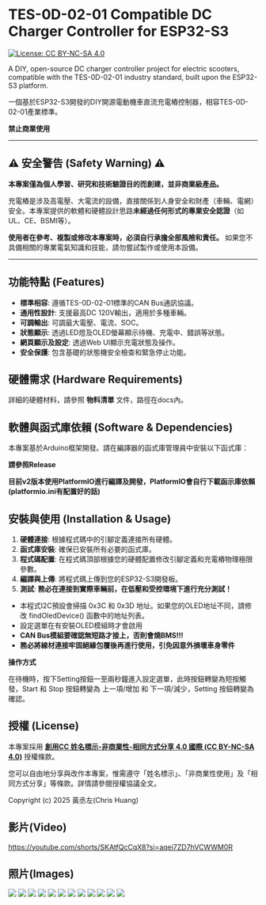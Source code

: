 # TES-0D-02-01 Compatible DC Charger Controller for ESP32-S3

[![License: CC BY-NC-SA 4.0](https://img.shields.io/badge/License-CC%20BY--NC--SA%204.0-lightgrey.svg)](https://creativecommons.org/licenses/by-nc-sa/4.0/)

A DIY, open-source DC charger controller project for electric scooters, compatible with the TES-0D-02-01 industry standard, built upon the ESP32-S3 platform.

一個基於ESP32-S3開發的DIY開源電動機車直流充電樁控制器，相容TES-0D-02-01產業標準。

**禁止商業使用**

---

## ⚠️ 安全警告 (Safety Warning) ⚠️

**本專案僅為個人學習、研究和技術驗證目的而創建，並非商業級產品。**

充電樁是涉及高電壓、大電流的設備，直接關係到人身安全和財產（車輛、電網）安全。本專案提供的軟體和硬體設計思路**未經過任何形式的專業安全認證**（如UL、CE、BSMI等）。

**使用者在參考、複製或修改本專案時，必須自行承擔全部風險和責任。** 如果您不具備相關的專業電氣知識和技能，請勿嘗試製作或使用本設備。

---

## 功能特點 (Features)

*   **標準相容**: 遵循TES-0D-02-01標準的CAN Bus通訊協議。
*   **通用性設計**: 支援最高DC 120V輸出，適用於多種車輛。
*   **可調輸出**: 可調最大電壓、電流、SOC。
*   **狀態顯示**: 透過LED燈及OLED螢幕顯示待機、充電中、錯誤等狀態。
*   **網頁顯示及設定**: 透過Web UI顯示充電狀態及操作。
*   **安全保護**: 包含基礎的狀態機安全檢查和緊急停止功能。

## 硬體需求 (Hardware Requirements)

詳細的硬體材料，請參照 **物料清單** 文件，路徑在docs內。

## 軟體與函式庫依賴 (Software & Dependencies)

本專案基於Arduino框架開發。請在編譯器的函式庫管理員中安裝以下函式庫：

**請參照Release**

**目前v2版本使用PlatformIO進行編譯及開發，PlatformIO會自行下載函示庫依賴(platformio.ini有配置好的話)**
  
## 安裝與使用 (Installation & Usage)

1.  **硬體連接**: 根據程式碼中的引腳定義連接所有硬體。
2.  **函式庫安裝**: 確保已安裝所有必要的函式庫。
3.  **程式碼配置**: 在程式碼頂部根據您的硬體配置修改引腳定義和充電樁物理極限參數。
4.  **編譯與上傳**: 將程式碼上傳到您的ESP32-S3開發板。
5.  **測試**: **務必在連接到實際車輛前，在低壓和受控環境下進行充分測試！**

*  本程式I2C預設會掃描 0x3C 和 0x3D 地址。如果您的OLED地址不同，請修改 findOledDevice() 函數中的地址列表。
*  設定選單在有安裝OLED模組時才會啟用
*  **CAN Bus模組要確認無短路才接上，否則會燒BMS!!!**
*  **務必將線材連接牢固絕緣包覆後再進行使用，引免因意外損壞車身零件**
  
**操作方式**

在待機時，按下Setting按鈕一至兩秒鐘進入設定選單，此時按鈕轉變為短按觸發，Start 和 Stop 按鈕轉變為 上一項/增加 和 下一項/減少，Setting 按鈕轉變為 確認。

## 授權 (License)

本專案採用 **[創用CC 姓名標示-非商業性-相同方式分享 4.0 國際 (CC BY-NC-SA 4.0)](https://creativecommons.org/licenses/by-nc-sa/4.0/deed.zh_TW)** 授權條款。

您可以自由地分享與改作本專案，惟需遵守「姓名標示」、「非商業性使用」及「相同方式分享」等條款。詳情請參閱授權協議全文。

Copyright (c) 2025 黃丞左(Chris Huang)

## 影片(Video)
https://youtube.com/shorts/SKAtfQcCqX8?si=aqei7ZD7hVCWWM0R

## 照片(Images)
![](docs/images/20250804_205003.jpg)
![](docs/images/20250804_205006.jpg)
![](docs/images/20250804_205017.jpg)
![](docs/images/20250804_205024.jpg)
![](docs/images/20250804_205031.jpg)
![](docs/images/20250804_205036.jpg)
![](docs/images/20250804_205042.jpg)
![](docs/images/20250804_205055.jpg)
![](docs/images/20250804_205058.jpg)
![](docs/images/20250804_205101.jpg)
![](docs/images/20250804_205114.jpg)
![](docs/images/20250804_205116.jpg)

